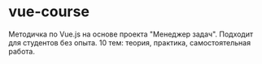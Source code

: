 # vue-course
Методичка по Vue.js на основе проекта "Менеджер задач". Подходит для студентов без опыта. 10 тем: теория, практика, самостоятельная работа.
